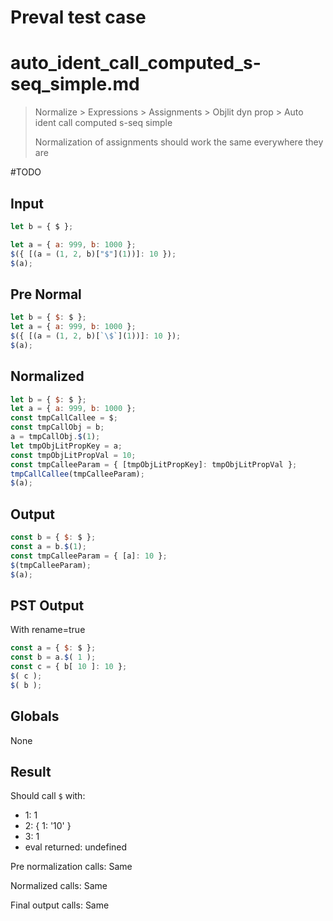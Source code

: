 # Preval test case

# auto_ident_call_computed_s-seq_simple.md

> Normalize > Expressions > Assignments > Objlit dyn prop > Auto ident call computed s-seq simple
>
> Normalization of assignments should work the same everywhere they are

#TODO

## Input

`````js filename=intro
let b = { $ };

let a = { a: 999, b: 1000 };
$({ [(a = (1, 2, b)["$"](1))]: 10 });
$(a);
`````

## Pre Normal


`````js filename=intro
let b = { $: $ };
let a = { a: 999, b: 1000 };
$({ [(a = (1, 2, b)[`\$`](1))]: 10 });
$(a);
`````

## Normalized


`````js filename=intro
let b = { $: $ };
let a = { a: 999, b: 1000 };
const tmpCallCallee = $;
const tmpCallObj = b;
a = tmpCallObj.$(1);
let tmpObjLitPropKey = a;
const tmpObjLitPropVal = 10;
const tmpCalleeParam = { [tmpObjLitPropKey]: tmpObjLitPropVal };
tmpCallCallee(tmpCalleeParam);
$(a);
`````

## Output


`````js filename=intro
const b = { $: $ };
const a = b.$(1);
const tmpCalleeParam = { [a]: 10 };
$(tmpCalleeParam);
$(a);
`````

## PST Output

With rename=true

`````js filename=intro
const a = { $: $ };
const b = a.$( 1 );
const c = { b[ 10 ]: 10 };
$( c );
$( b );
`````

## Globals

None

## Result

Should call `$` with:
 - 1: 1
 - 2: { 1: '10' }
 - 3: 1
 - eval returned: undefined

Pre normalization calls: Same

Normalized calls: Same

Final output calls: Same
